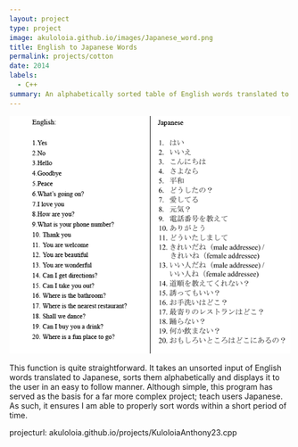```yaml
---
layout: project
type: project
image: akuloloia.github.io/images/Japanese_word.png
title: English to Japanese Words
permalink: projects/cotton
date: 2014
labels:
  - C++
summary: An alphabetically sorted table of English words translated to japanese.
---
```


<img class="ui image" src="../images/Japanese_word.png">

This function is quite straightforward.  It takes an unsorted input of English words translated to Japanese, sorts them alphabetically and displays it to the user in an easy to follow manner. Although simple, this program has served as the basis for a far more complex project; teach users Japanese.  As such, it ensures I am able to properly sort words within a short period of time.

projecturl: akuloloia.github.io/projects/KuloloiaAnthony23.cpp
